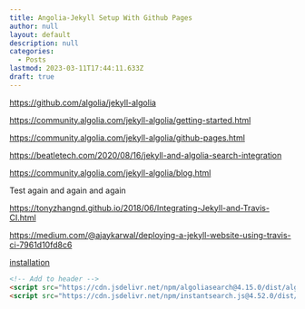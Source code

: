 ```yaml
---
title: Angolia-Jekyll Setup With Github Pages
author: null
layout: default
description: null
categories:
  - Posts
lastmod: 2023-03-11T17:44:11.633Z
draft: true
---
```


https://github.com/algolia/jekyll-algolia 


https://community.algolia.com/jekyll-algolia/getting-started.html


https://community.algolia.com/jekyll-algolia/github-pages.html


https://beatletech.com/2020/08/16/jekyll-and-algolia-search-integration


https://community.algolia.com/jekyll-algolia/blog.html

Test again and again and again

https://tonyzhangnd.github.io/2018/06/Integrating-Jekyll-and-Travis-CI.html


https://medium.com/@ajaykarwal/deploying-a-jekyll-website-using-travis-ci-7961d10fd8c6

[installation](https://www.algolia.com/doc/guides/building-search-ui/installation/js/) 



```html
<!-- Add to header -->
<script src="https://cdn.jsdelivr.net/npm/algoliasearch@4.15.0/dist/algoliasearch-lite.umd.js" integrity="sha256-tJskEBAaO8rEBc+kjX8V7iTCp3nRzOGEsDKS6ckFGOY=" crossorigin="anonymous"></script>
<script src="https://cdn.jsdelivr.net/npm/instantsearch.js@4.52.0/dist/instantsearch.production.min.js" integrity="sha256-kdjtbM+kzsFq5LhyAd6euD4RaWProlpgNWpDpu8HGKs=" crossorigin="anonymous"></script>
```